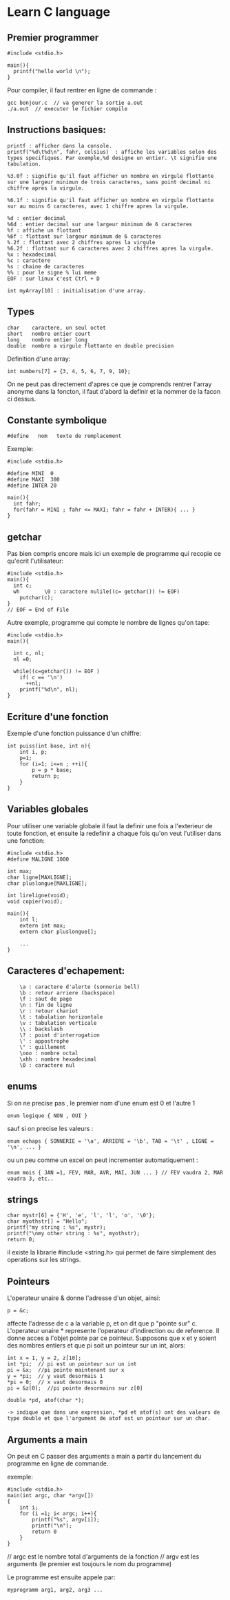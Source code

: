 # Learn C language

## Premier programmer

    #include <stdio.h>

    main(){
      printf("hello world \n");
    }

Pour compiler, il faut rentrer en ligne de commande :

    gcc bonjour.c  // va generer la sortie a.out
    ./a.out  // executer le fichier compile

## Instructions basiques:

    printf : afficher dans la console.
    printf("%d\t%d\n", fahr, celsius)  : affiche les variables selon des types specifiques. Par exemple,%d designe un entier. \t signifie une tabulation.

    %3.0f : signifie qu'il faut afficher un nombre en virgule flottante sur une largeur minimun de trois caracteres, sans point decimal ni chiffre apres la virgule.

    %6.1f : signifie qu'il faut afficher un nombre en virgule flottante sur au moins 6 caracteres, avec 1 chiffre apres la virgule.

    %d : entier decimal
    %6d : entier decimal sur une largeur minimum de 6 caracteres
    %f : affiche un flottant
    %6f : flottant sur largeur minimum de 6 caracteres
    %.2f : flottant avec 2 chiffres apres la virgule
    %6.2f : flottant sur 6 caracteres avec 2 chiffres apres la virgule.
    %x : hexadecimal
    %c : caractere
    %s : chaine de caracteres
    %% : pour le signe % lui meme
    EOF : sur linux c'est Ctrl + D

    int myArray[10] : initialisation d'une array.

## Types

    char    caractere, un seul octet
    short   nombre entier court
    long    nombre entier long
    double  nombre a virgule flottante en double precision

Definition d'une array:

    int numbers[7] = {3, 4, 5, 6, 7, 9, 10};

On ne peut pas directement d'apres ce que je comprends rentrer l'array anonyme dans la foncton, il faut d'abord la definir et la nommer de la facon ci dessus.

## Constante symbolique

    #define   nom   texte de remplacement

Exemple:

    #include <stdio.h>

    #define MINI  0
    #define MAXI  300
    #define INTER 20

    main(){
      int fahr;
      for(fahr = MINI ; fahr <= MAXI; fahr = fahr + INTER){ ... }
    }

## getchar

Pas bien compris encore mais ici un exemple de programme qui recopie ce qu'ecrit l'utilisateur:

    #include <stdio.h>
    main(){
      int c;
      wh        \0 : caractere nulile((c= getchar()) != EOF)
        putchar(c);
    }
    // EOF = End of File

Autre exemple, programme qui compte le nombre de lignes qu'on tape:

    #include <stdio.h>
    main(){

      int c, nl;
      nl =0;

      while((c=getchar()) != EOF )
        if( c == '\n')
          ++nl;
        printf("%d\n", nl);
    }

## Ecriture d'une fonction

Exemple d'une fonction puissance d'un chiffre:

    int puiss(int base, int n){
        int i, p;
        p=1;
        for (i=1; i<=n ; ++i){
            p = p * base;
            return p;
        }
    }

## Variables globales

Pour utiliser une variable globale il faut la definir une fois a l'exterieur de toute fonction, et ensuite la redefinir a chaque fois qu'on veut l'utiliser dans une fonction:

    #include <stdio.h>
    #define MALIGNE 1000
    
    int max;
    char ligne[MAXLIGNE];
    char pluslongue[MAXLIGNE];

    int lireligne(void);
    void copier(void);

    main(){
        int l;
        extern int max;
        extern char pluslongue[];

        ...
    }


## Caracteres d'echapement:

        \a : caractere d'alerte (sonnerie bell)
        \b : retour arriere (backspace)
        \f : saut de page
        \n : fin de ligne
        \r : retour chariot
        \t : tabulation horizontale
        \v : tabulation verticale
        \\ : backslash
        \? : point d'interrogation
        \' : appostrophe
        \" : guillement
        \ooo : nombre octal
        \xhh : nombre hexadecimal
        \0 : caractere nul

## enums

Si on ne precise pas , le premier nom d'une enum est 0 et l'autre 1

    enum logique { NON , OUI }

sauf si on precise les valeurs :

    enum echaps { SONNERIE = '\a', ARRIERE = '\b', TAB = '\t' , LIGNE = '\n', ... }

ou un peu comme un excel on peut incrementer automatiquement :

    enum mois { JAN =1, FEV, MAR, AVR, MAI, JUN ... } // FEV vaudra 2, MAR vaudra 3, etc..

## strings

    char mystr[6] = {'H', 'e', 'l', 'l', 'o', '\0'};
    char myothstr[] = "Hello";
    printf("my string : %s", mystr);
    printf("\nmy other string : %s", myothstr);
    return 0;

il existe la librarie #include <string.h> qui permet de faire simplement des operations sur les strings.

## Pointeurs

L'operateur unaire & donne l'adresse d'un objet, ainsi:

    p = &c;

affecte l'adresse de c a la variable p, et on dit que p "pointe sur" c.
L'operateur unaire * represente l'operateur d'indirection ou de reference.
Il donne acces a l'objet pointe par ce pointeur. Supposons que x et y soient des nombres entiers et que pi soit un pointeur sur un int, alors:

    int x = 1, y = 2, z[10];
    int *pi;  // pi est un pointeur sur un int
    pi = &x;  //pi pointe maintenant sur x
    y = *pi;  // y vaut desormais 1
    *pi = 0;  // x vaut desormais 0
    pi = &z[0];  //pi pointe desormains sur z[0]

    double *pd, atof(char *);

    -> indique que dans une expression, *pd et atof(s) ont des valeurs de type double et que l'argument de atof est un pointeur sur un char.

## Arguments a main

On peut en C passer des arguments a main a partir du lancement du programme en ligne de commande.

exemple:

    #include <stdio.h>
    main(int argc, char *argv[])
    {
        int i;
        for (i =1; i< argc; i++){
            printf("%s", argv[i]);
            printf("\n");
            return 0
        }
    }

// argc est le nombre total d'arguments de la fonction
// argv est les arguments (le premier est toujours le nom du programme)

Le programme est ensuite appele par:

    myprogramm arg1, arg2, arg3 ...